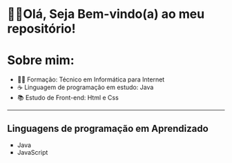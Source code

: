 
<!--
**Denilson-B-Sousa/Denilson-B-Sousa** is a ✨ _special_ ✨ repository because its `README.md` (this file) appears on your GitHub profile.-->

<h1> 🖐🏽Olá, Seja Bem-vindo(a) ao meu repositório!</h1>

<h1> Sobre mim:</h1>
  <ul>
   <li> 👨‍🎓 Formação: Técnico em Informática para Internet </li>
   <li> ☕ Linguagem de programação em estudo: Java </li>
   <li> 📚 Estudo de Front-end: Html e Css</li>
  </ul>
<hr>
<h2> Linguagens de programação em Aprendizado</h2>
   <ul type="square">
      <li>Java</li>
      <li>JavaScript </li>
   </ul>

